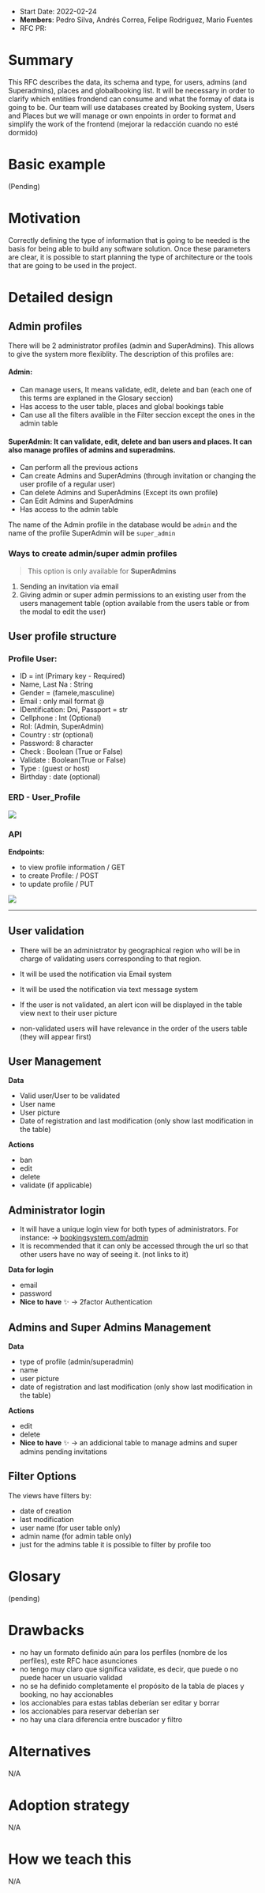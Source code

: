 - Start Date: 2022-02-24
- **Members**: Pedro Silva, Andrés Correa, Felipe Rodriguez, Mario Fuentes
- RFC PR:

# Summary

This RFC describes the data, its schema and type, for users, admins (and Superadmins), places and globalbooking list. It will be necessary in order to clarify which entities frondend can consume and what the formay of data is going to be. Our team will use databases created by Booking system, Users and Places but we will manage or own enpoints in order to format and simplify the work of the frontend (mejorar la redacción cuando no esté dormido)

# Basic example

(Pending)

# Motivation

Correctly defining the type of information that is going to be needed is the basis for being able to build any software solution. Once these parameters are clear, it is possible to start planning the type of architecture or the tools that are going to be used in the project.

# Detailed design

## Admin profiles

There will be 2 administrator profiles (admin and SuperAdmins). This allows to give the system more flexiblity. The description of this profiles are:

#### Admin:
* Can manage users, It means validate, edit, delete and ban (each one of this terms are explaned in the Glosary seccion)
* Has access to the user table, places and global bookings table
* Can use all the filters avalible in the Filter seccion except the ones in the admin table

#### SuperAdmin: It can validate, edit, delete and ban users and places. It can also manage profiles of admins and superadmins.
* Can perform all the previous actions
* Can create Admins and SuperAdmins (through invitation or changing the user profile of a regular user)
* Can delete Admins and SuperAdmins (Except its own profile)
* Can Edit Admins and SuperAdmins
* Has access to the admin table

The name of the Admin profile in the database would be `admin` and the name of the profile SuperAdmin will be `super_admin`

### Ways to create admin/super admin profiles

> This option is only available for **SuperAdmins**
> 
1. Sending an invitation via email
2. Giving admin or super admin permissions to an existing user from the users management table (option available from the users table or from the modal to edit the user)

## User profile structure 

### Profile User:

- ID = int (Primary key - Required)
- Name, Last Na : String
- Gender = (famele,masculine)
- Email :  only mail format @
- IDentification: Dni, Passport = str
- Cellphone : Int (Optional)
- Rol: (Admin, SuperAdmin)
- Country :  str (optional)
- Password: 8 character
- Check : Boolean (True or False)
- Validate : Boolean(True or False)
- Type : (guest or host)
- Birthday : date (optional)

### ERD - User_Profile

![](https://rare-impala-2c3.notion.site/image/https%3A%2F%2Fs3-us-west-2.amazonaws.com%2Fsecure.notion-static.com%2F168b4952-a2b4-49d0-955d-de6f18b6290a%2FUntitled.png?table=block&id=d635e84b-a38d-4bd0-95ff-60e6c556c3a2&spaceId=e2f2a10e-d731-451c-9ab0-489a2ba13306&width=2000&userId=&cache=v2)


### API

**Endpoints:** 

- to view profile information / GET
- to create Profile: / POST
- to update profile / PUT

![](https://rare-impala-2c3.notion.site/image/https%3A%2F%2Fs3-us-west-2.amazonaws.com%2Fsecure.notion-static.com%2F7f70d8cc-98d2-4221-87c7-07ddb0e26221%2FAPI_PROFILE_USER.png?table=block&id=1958fc70-7013-482b-a3e7-1f04bbdcfb4b&spaceId=e2f2a10e-d731-451c-9ab0-489a2ba13306&width=2000&userId=&cache=v2)

________________________________________________________

## User validation

- There will be an administrator by geographical region who will be in charge of validating users corresponding to that region.
- It will be used the notification via Email system
- It will be used the notification via text message system

- If the user is not validated, an alert icon will be displayed in the table view next to their user picture
- non-validated users will have relevance in the order of the users table (they will appear first)

## User Management

**Data**
- Valid user/User to be validated
- User name
- User picture
- Date of registration and last modification (only show last modification in the table)

**Actions**
- ban
- edit
- delete
- validate (if applicable)

## Administrator login

- It will have a unique login view for both types of administrators. For instance: → [bookingsystem.com/admin](http://bookingsystem.com/admin)
- It is recommended that it can only be accessed through the url so that other users have no way of seeing it. (not links to it)

**Data for login**
- email
- password
- **Nice to have** ✨ → 2factor Authentication

## Admins and Super Admins Management

**Data**
- type of profile (admin/superadmin)
- name
- user picture
- date of registration and last modification (only show last modification in the table)

**Actions**
- edit
- delete
- **Nice to have** ✨ → an addicional table to manage admins and super admins pending invitations

## Filter Options

The views have filters by:
- date of creation
- last modification
- user name (for user table only)
- admin name (for admin table only)
- just for the admins table it is possible to filter by profile too

# Glosary
(pending)

# Drawbacks

- no hay un formato definido aún para los perfiles (nombre de los perfiles), este RFC hace asunciones
- no tengo muy claro que significa validate, es decir, que puede o no puede hacer un usuario validad
- no se ha definido completamente el propósito de la tabla de places y booking, no hay accionables
- los accionables para estas tablas deberían ser editar y borrar
- los accionables para reservar deberían ser 
- no hay una clara diferencia entre buscador y filtro 

# Alternatives

N/A

# Adoption strategy

N/A

# How we teach this

N/A

